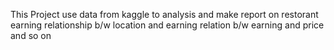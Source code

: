 This Project use data from kaggle to analysis and make report on restorant earning relationship b/w location and earning 
relation b/w earning and price and so on 
